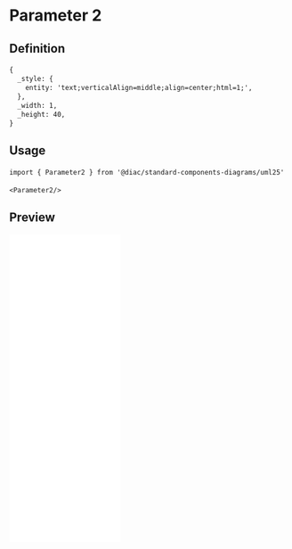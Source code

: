 # Parameter 2

## Definition

```
{
  _style: { 
    entity: 'text;verticalAlign=middle;align=center;html=1;',
  },
  _width: 1,
  _height: 40,
}
```

## Usage

```
import { Parameter2 } from '@diac/standard-components-diagrams/uml25'

<Parameter2/>
```

## Preview

<img src="./parameter-2.png" width="200"/>
